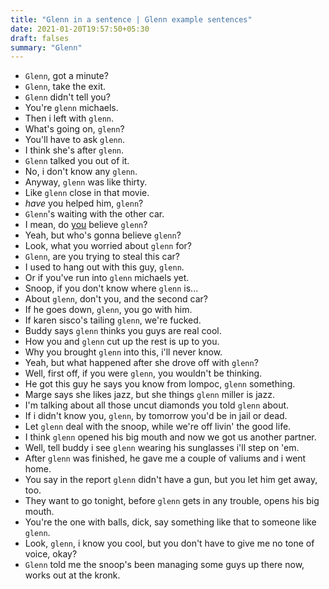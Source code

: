 ```yaml
---
title: "Glenn in a sentence | Glenn example sentences"
date: 2021-01-20T19:57:50+05:30
draft: falses
summary: "Glenn"
---
```

- `Glenn`, got a minute?
- `Glenn`, take the exit.
- `Glenn` didn't tell you?
- You're `glenn` michaels.
- Then i left with `glenn`.
- What's going on, `glenn`?
- You'll have to ask `glenn`.
- I think she's after `glenn`.
- `Glenn` talked you out of it.
- No, i don't know any `glenn`.
- Anyway, `glenn` was like thirty.
- Like `glenn` close in that movie.
- <i>have</i> you helped him, `glenn`?
- `Glenn`'s waiting with the other car.
- I mean, do <u>you</u> believe `glenn`?
- Yeah, but who's gonna believe `glenn`?
- Look, what you worried about `glenn` for?
- `Glenn`, are you trying to steal this car?
- I used to hang out with this guy, `glenn`.
- Or if you've run into `glenn` michaels yet.
- Snoop, if you don't know where `glenn` is...
- About `glenn`, don't you, and the second car?
- If he goes down, `glenn`, you go with him.
- If karen sisco's tailing `glenn`, we're fucked.
- Buddy says `glenn` thinks you guys are real cool.
- How you and `glenn` cut up the rest is up to you.
- Why you brought `glenn` into this, i'll never know.
- Yeah, but what happened after she drove off with `glenn`?
- Well, first off, if you were `glenn`, you wouldn't be thinking.
- He got this guy he says you know from lompoc, `glenn` something.
- Marge says she likes jazz, but she things `glenn` miller is jazz.
- I'm talking about all those uncut diamonds you told `glenn` about.
- If i didn't know you, `glenn`, by tomorrow you'd be in jail or dead.
- Let `glenn` deal with the snoop, while we're off livin' the good life.
- I think `glenn` opened his big mouth and now we got us another partner.
- Well, tell buddy i see `glenn` wearing his sunglasses i'll step on 'em.
- After `glenn` was finished, he gave me a couple of valiums and i went home.
- You say in the report `glenn` didn't have a gun, but you let him get away, too.
- They want to go tonight, before `glenn` gets in any trouble, opens his big mouth.
- You're the one with balls, dick, say something like that to someone like `glenn`.
- Look, `glenn`, i know you cool, but you don't have to give me no tone of voice, okay?
- `Glenn` told me the snoop's been managing some guys up there now, works out at the kronk.
                 
